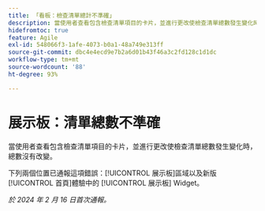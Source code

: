 ```yaml
---
title: 「看板：檢查清單總計不準確」
description: 當使用者查看包含檢查清單項目的卡片，並進行更改使檢查清單總數發生變化時，總數沒有改變。
hidefromtoc: true
feature: Agile
exl-id: 548066f3-1afe-4073-b0a1-48a749e313ff
source-git-commit: dbc4e4ecd9e7b2a6d01b43f46a3c2fd128c1d1dc
workflow-type: tm+mt
source-wordcount: '88'
ht-degree: 93%

---
```


# 展示板：清單總數不準確

<!--

>[!NOTE]
>
>This issue was fixed on April 11, 2024.

-->

當使用者查看包含檢查清單項目的卡片，並進行更改使檢查清單總數發生變化時，總數沒有改變。

下列兩個位置已通報這項錯誤：[!UICONTROL 展示板]區域以及新版[!UICONTROL 首頁]體驗中的 [!UICONTROL 展示板] Widget。

_於 2024 年 2 月 16 日首次通報。_
